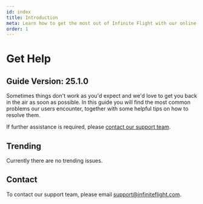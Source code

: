 ```yaml
---
id: index
title: Introduction
meta: Learn how to get the most out of Infinite Flight with our online documentation.
order: 1
---
```


# Get Help



## Guide Version: 25.1.0



Sometimes things don't work as you'd expect and we'd love to get you back in the air as soon as possible. In this guide you will find the most common problems our users encounter, together with some helpful tips on how to resolve them.



If further assistance is required, please [contact our support team](mailto:support@infiniteflight.com).



## Trending

Currently there are no trending issues.



## Contact

To contact our support team, please email [support@infiniteflight.com](mailto:support@infiniteflight.com).

